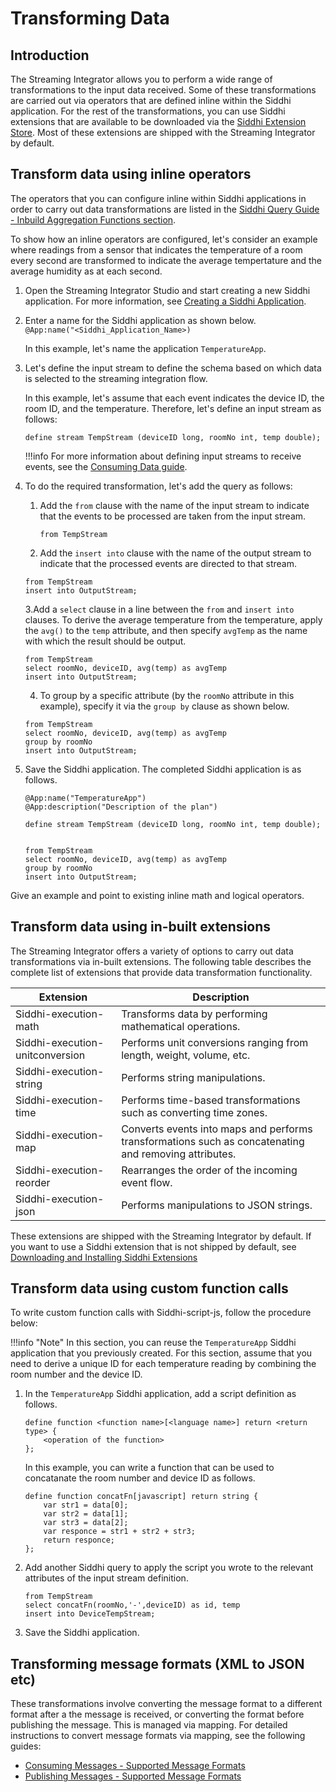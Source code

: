 # Transforming Data

## Introduction

The Streaming Integrator allows you to perform a wide range of transformations to the input data received. Some of these 
transformations are carried out via operators that are defined inline within the Siddhi application. For the rest of the
 transformations, you can use Siddhi extensions that are available to be downloaded via the [Siddhi Extension Store](https://store.wso2.com/store/assets/analyticsextension/list).
 Most of these extensions are shipped with the Streaming Integrator by default.

## Transform data using inline operators

The operators that you can configure inline within Siddhi applications in order to carry out data transformations are listed in the [Siddhi Query Guide - Inbuild Aggregation Functions section](https://siddhi.io/en/v5.0/docs/query-guide/#select).

To show how an inline operators are configured, let's consider an example where readings from a sensor that indicates 
the temperature of a room every second are transformed to indicate the average tempertature and the average humidity as at each second.

1. Open the Streaming Integrator Studio and start creating a new Siddhi application. For more information, see [Creating a Siddhi Application](../develop/creating-a-Siddhi-Application.md).

2. Enter a name for the Siddhi application as shown below.<br/>
   `@App:name("<Siddhi_Application_Name>)`<br/>
   
   In this example, let's name the application `TemperatureApp`.
   
3. Let's define the input stream to define the schema based on which data is selected to the streaming integration flow.

    In this example, let's assume that each event indicates the device ID, the room ID, and the temperature. Therefore, let's define an input stream as follows:

    ```
    define stream TempStream (deviceID long, roomNo int, temp double);
    ```
       
    !!!info
        For more information about defining input streams to receive events, see the [Consuming Data guide](consuming-messages.md).
           
          
4. To do the required transformation, let's add the query as follows:

    1. Add the `from` clause with the name of the input stream to indicate that the events to be processed are taken from the input stream.
       ```
       from TempStream
       ```
       
    2. Add the `insert into` clause with the name of the output stream to indicate that the processed events are directed to that stream.
      ```
      from TempStream
      insert into OutputStream;
      ```
      
    3.Add a `select` clause in a line between the `from` and `insert into` clauses. To derive the average temperature from the temperature, apply the `avg()` to the `temp` 
    attribute, and then specify `avgTemp` as the name with which the result should be output. 
    
      ```
      from TempStream
      select roomNo, deviceID, avg(temp) as avgTemp
      insert into OutputStream;
      ```
      
    4. To group by a specific attribute (by the `roomNo` attribute in this example), specify it via the `group by` clause as shown below.
      ```
      from TempStream
      select roomNo, deviceID, avg(temp) as avgTemp
      group by roomNo
      insert into OutputStream;
      ```
    
5. Save the Siddhi application. The completed Siddhi application is as follows.

    ```
    @App:name("TemperatureApp")
    @App:description("Description of the plan")
    
    define stream TempStream (deviceID long, roomNo int, temp double);
    
    
    from TempStream
    select roomNo, deviceID, avg(temp) as avgTemp
    group by roomNo
    insert into OutputStream;
    ```

Give an example and point to existing inline math and logical operators.



## Transform data using in-built extensions

The Streaming Integrator offers a variety of options to carry out data transformations via in-built extensions. The 
following table describes the complete list of extensions that provide data transformation functionality.

|Extension|Description|
|--- |--- |
|Siddhi-execution-math|Transforms data by performing mathematical operations.|
|Siddhi-execution-unitconversion|Performs unit conversions ranging from length, weight, volume, etc.|
|Siddhi-execution-string|Performs string manipulations.|
|Siddhi-execution-time|Performs time-based transformations such as converting time zones.|
|Siddhi-execution-map|Converts events into maps and performs transformations such as concatenating and removing attributes.|
|Siddhi-execution-reorder|Rearranges the order of the incoming event flow.|
|Siddhi-execution-json|Performs manipulations to JSON strings.|


These extensions are shipped with the Streaming Integrator by default. If you want to use a Siddhi extension that is not shipped by default, see [Downloading and Installing Siddhi Extensions](../admin/downloading-and-Installing-Siddhi-Extensions.md)

## Transform data using custom function calls

To write custom function calls with Siddhi-script-js, follow the procedure below:

!!!info "Note"
    In this section, you can reuse the `TemperatureApp` Siddhi application that you previously created. For this section, assume that you need to derive a unique ID for each temperature reading by combining the room number and the device ID.
    
1. In the `TemperatureApp` Siddhi application, add a script definition as follows.

    ```
    define function <function name>[<language name>] return <return type> {
        <operation of the function>
    };
    ```
    
    In this example, you can write a function that can be used to concatanate the room number and device ID as follows.
    
    ```
    define function concatFn[javascript] return string {
        var str1 = data[0];
        var str2 = data[1];
        var str3 = data[2];
        var responce = str1 + str2 + str3;
        return responce;
    };
    ```

2. Add another Siddhi query to apply the script you wrote to the relevant attributes of the input stream definition.

    ```
    from TempStream
    select concatFn(roomNo,'-',deviceID) as id, temp 
    insert into DeviceTempStream;
    ```
    
3. Save the Siddhi application.

## Transforming message formats (XML to JSON etc)

These transformations involve converting the message format to a different format after a the message is received, or 
converting the format before publishing the message. This is managed via mapping. For detailed instructions to convert
 message formats via mapping, see the following guides:
 
 - [Consuming Messages - Supported Message Formats](consuming-messages/#supported-message-formats)
 - [Publishing Messages - Supported Message Formats](publishing-data/#supported-message-formats)


